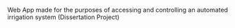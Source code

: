 Web App made for the purposes of accessing and controlling an automated irrigation system (Dissertation Project)
